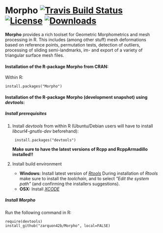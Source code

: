 
Morpho [![Travis Build Status](https://travis-ci.org/zarquon42b/Morpho.png?branch=master)](https://travis-ci.org/zarquon42b/Morpho)  [![License](http://img.shields.io/badge/license-GPL%20%28%3E=%202%29-brightgreen.svg?style=flat)](http://www.gnu.org/licenses/gpl-2.0.html)  [![Downloads](http://cranlogs.r-pkg.org/badges/Morpho?color=brightgreen)](http://www.r-pkg.org/pkg/Morpho)
======
__Morpho__ provides a rich toolset for Geometric Morphometrics and mesh processing in R. This includes (among other stuff) mesh deformations based on reference points, permutation tests, detection of outliers, processing of sliding semi-landmarks, im- and export of a variety of triangular surface mesh files.


#### Installation of the R-package Morpho from CRAN: ####

Within R:
       
	install.packages("Morpho")


#### Installation of the R-package Morpho (development snapshot) using *devtools*: ####

##### Install prerequisites #####

1. Install *devtools* from within R (Ubuntu/Debian users will have to install *libcurl4-gnutls-dev* beforehand):

		install.packages("devtools")

	**Make sure to have the latest versions of Rcpp and RcppArmadillo installed!!**
    

2. Install build environment
    * **Windows:** Install latest version of *[Rtools](http://cran.r-project.org/bin/windows/Rtools)*
During installation of *Rtools* make sure to install the *toolchain*, and to select *"Edit the system path"* (and confirming the installers suggestions).
    * **OSX:** Install *[XCODE](https://developer.apple.com/xcode/)*

##### Install Morpho #####

Run the following command in R:
        
	require(devtools)
	install_github("zarquon42b/Morpho", local=FALSE)


